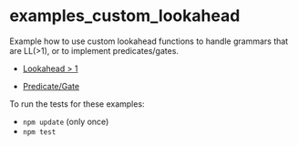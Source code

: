 # examples_custom_lookahead

Example how to use custom lookahead functions to handle grammars that are LL(>1),
or to implement predicates/gates.

* [Lookahead > 1](large_lookahead.js)

* [Predicate/Gate](predicate_lookahead.js)

To run the tests for these examples:
* ```npm update``` (only once)
* ```npm test```
